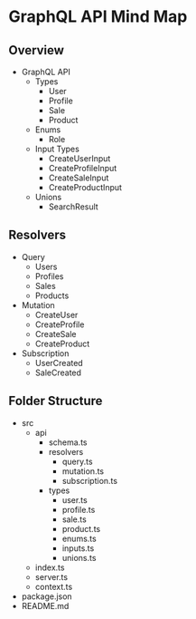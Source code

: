 
# GraphQL API Mind Map

## Overview
- GraphQL API
  - Types
    - User
    - Profile
    - Sale
    - Product
  - Enums
    - Role
  - Input Types
    - CreateUserInput
    - CreateProfileInput
    - CreateSaleInput
    - CreateProductInput
  - Unions
    - SearchResult

## Resolvers
- Query
  - Users
  - Profiles
  - Sales
  - Products
- Mutation
  - CreateUser
  - CreateProfile
  - CreateSale
  - CreateProduct
- Subscription
  - UserCreated
  - SaleCreated

## Folder Structure
- src
  - api
    - schema.ts
    - resolvers
      - query.ts
      - mutation.ts
      - subscription.ts
    - types
      - user.ts
      - profile.ts
      - sale.ts
      - product.ts
      - enums.ts
      - inputs.ts
      - unions.ts
  - index.ts
  - server.ts
  - context.ts
- package.json
- README.md